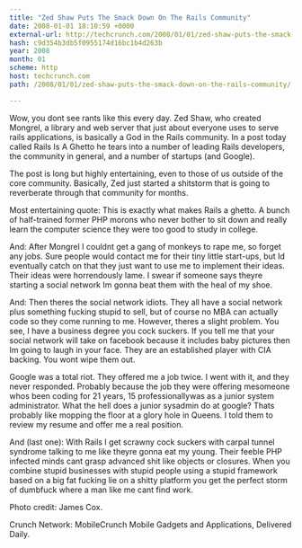 ```yaml
---
title: "Zed Shaw Puts The Smack Down On The Rails Community"
date: 2008-01-01 18:10:59 +0000
external-url: http://techcrunch.com/2008/01/01/zed-shaw-puts-the-smack-down-on-the-rails-community/
hash: c9d354b3db5f0955174d16bc1b4d263b
year: 2008
month: 01
scheme: http
host: techcrunch.com
path: /2008/01/01/zed-shaw-puts-the-smack-down-on-the-rails-community/

---
```


Wow, you dont see rants like this every day. Zed Shaw, who created Mongrel, a library and web server that just about everyone uses to serve rails applications, is basically a God in the Rails community. In a post today called Rails Is A Ghetto he tears into a number of leading Rails developers, the community in general, and a number of startups (and Google). 

The post is long but highly entertaining, even to those of us outside of the core community. Basically, Zed just started a shitstorm that is going to reverberate through that community for months.

Most entertaining quote: This is exactly what makes Rails a ghetto. A bunch of half-trained former PHP morons who never bother to sit down and really learn the computer science they were too good to study in college.

And: After Mongrel I couldnt get a gang of monkeys to rape me, so forget any jobs. Sure people would contact me for their tiny little start-ups, but Id eventually catch on that they just want to use me to implement their ideas. Their ideas were horrendously lame. I swear if someone says theyre starting a social network Im gonna beat them with the heal of my shoe.

And: Then theres the social network idiots. They all have a social network plus something fucking stupid to sell, but of course no MBA can actually code so they come running to me. However, theres a slight problem. You see, I have a business degree you cock suckers. If you tell me that your social network will take on facebook because it includes baby pictures then Im going to laugh in your face. They are an established player with CIA backing. You wont wipe them out.

Google was a total riot. They offered me a job twice. I went with it, and they never responded. Probably because the job they were offering mesomeone whos been coding for 21 years, 15 professionallywas as a junior system administrator. What the hell does a junior sysadmin do at google? Thats probably like mopping the floor at a glory hole in Queens. I told them to review my resume and offer me a real position.

And (last one): With Rails I get scrawny cock suckers with carpal tunnel syndrome talking to me like theyre gonna eat my young. Their feeble PHP infected minds cant grasp advanced shit like objects or closures. When you combine stupid businesses with stupid people using a stupid framework based on a big fat fucking lie on a shitty platform you get the perfect storm of dumbfuck where a man like me cant find work.

Photo credit: James Cox.

Crunch Network:  MobileCrunch Mobile Gadgets and Applications, Delivered Daily.
